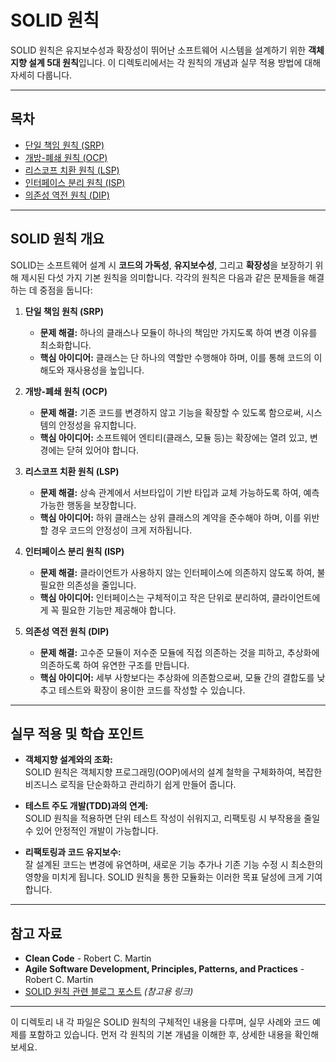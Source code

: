 # SOLID 원칙

SOLID 원칙은 유지보수성과 확장성이 뛰어난 소프트웨어 시스템을 설계하기 위한 **객체지향 설계 5대 원칙**입니다. 이 디렉토리에서는 각 원칙의 개념과 실무 적용 방법에 대해 자세히 다룹니다.

---

## 목차

- [단일 책임 원칙 (SRP)](single_responsibility.md)
- [개방-폐쇄 원칙 (OCP)](open_closed.md)
- [리스코프 치환 원칙 (LSP)](liskov_substitution.md)
- [인터페이스 분리 원칙 (ISP)](interface_segregation.md)
- [의존성 역전 원칙 (DIP)](dependency_inversion.md)

---

## SOLID 원칙 개요

SOLID는 소프트웨어 설계 시 **코드의 가독성**, **유지보수성**, 그리고 **확장성**을 보장하기 위해 제시된 다섯 가지 기본 원칙을 의미합니다. 각각의 원칙은 다음과 같은 문제들을 해결하는 데 중점을 둡니다:

1. **단일 책임 원칙 (SRP)**
   - **문제 해결:** 하나의 클래스나 모듈이 하나의 책임만 가지도록 하여 변경 이유를 최소화합니다.
   - **핵심 아이디어:** 클래스는 단 하나의 역할만 수행해야 하며, 이를 통해 코드의 이해도와 재사용성을 높입니다.

2. **개방-폐쇄 원칙 (OCP)**
   - **문제 해결:** 기존 코드를 변경하지 않고 기능을 확장할 수 있도록 함으로써, 시스템의 안정성을 유지합니다.
   - **핵심 아이디어:** 소프트웨어 엔티티(클래스, 모듈 등)는 확장에는 열려 있고, 변경에는 닫혀 있어야 합니다.

3. **리스코프 치환 원칙 (LSP)**
   - **문제 해결:** 상속 관계에서 서브타입이 기반 타입과 교체 가능하도록 하여, 예측 가능한 행동을 보장합니다.
   - **핵심 아이디어:** 하위 클래스는 상위 클래스의 계약을 준수해야 하며, 이를 위반할 경우 코드의 안정성이 크게 저하됩니다.

4. **인터페이스 분리 원칙 (ISP)**
   - **문제 해결:** 클라이언트가 사용하지 않는 인터페이스에 의존하지 않도록 하여, 불필요한 의존성을 줄입니다.
   - **핵심 아이디어:** 인터페이스는 구체적이고 작은 단위로 분리하여, 클라이언트에게 꼭 필요한 기능만 제공해야 합니다.

5. **의존성 역전 원칙 (DIP)**
   - **문제 해결:** 고수준 모듈이 저수준 모듈에 직접 의존하는 것을 피하고, 추상화에 의존하도록 하여 유연한 구조를 만듭니다.
   - **핵심 아이디어:** 세부 사항보다는 추상화에 의존함으로써, 모듈 간의 결합도를 낮추고 테스트와 확장이 용이한 코드를 작성할 수 있습니다.

---

## 실무 적용 및 학습 포인트

- **객체지향 설계와의 조화:**  
  SOLID 원칙은 객체지향 프로그래밍(OOP)에서의 설계 철학을 구체화하여, 복잡한 비즈니스 로직을 단순화하고 관리하기 쉽게 만들어 줍니다.

- **테스트 주도 개발(TDD)과의 연계:**  
  SOLID 원칙을 적용하면 단위 테스트 작성이 쉬워지고, 리팩토링 시 부작용을 줄일 수 있어 안정적인 개발이 가능합니다.

- **리팩토링과 코드 유지보수:**  
  잘 설계된 코드는 변경에 유연하며, 새로운 기능 추가나 기존 기능 수정 시 최소한의 영향을 미치게 됩니다. SOLID 원칙을 통한 모듈화는 이러한 목표 달성에 크게 기여합니다.

---

## 참고 자료

- **Clean Code** - Robert C. Martin  
- **Agile Software Development, Principles, Patterns, and Practices** - Robert C. Martin  
- [SOLID 원칙 관련 블로그 포스트](https://example.com/solid-principles) *(참고용 링크)*

---

이 디렉토리 내 각 파일은 SOLID 원칙의 구체적인 내용을 다루며, 실무 사례와 코드 예제를 포함하고 있습니다. 먼저 각 원칙의 기본 개념을 이해한 후, 상세한 내용을 확인해보세요.
